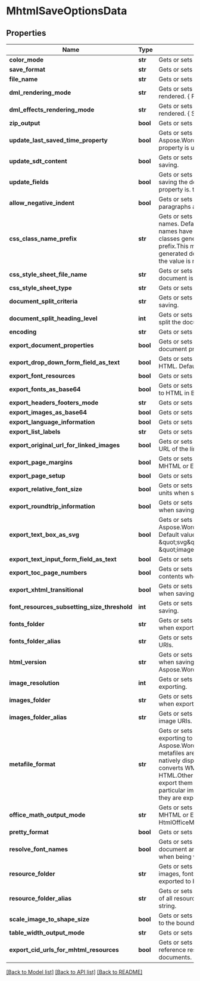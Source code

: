 # MhtmlSaveOptionsData

## Properties
Name | Type | Description | Notes
------------ | ------------- | ------------- | -------------
**color_mode** | **str** | Gets or sets a value determining how colors are rendered. { Normal | Grayscale}. | [optional] 
**save_format** | **str** | Gets or sets format of save. | [optional] 
**file_name** | **str** | Gets or sets name of destination file. | [optional] 
**dml_rendering_mode** | **str** | Gets or sets a value determining how DrawingML shapes are rendered. { Fallback | DrawingML }. | [optional] 
**dml_effects_rendering_mode** | **str** | Gets or sets a value determining how DrawingML effects are rendered. { Simplified | None | Fine }. | [optional] 
**zip_output** | **bool** | Gets or sets controls zip output or not. Default value is false. | [optional] 
**update_last_saved_time_property** | **bool** | Gets or sets a value determining whether the Aspose.Words.Properties.BuiltInDocumentProperties.LastSavedTime property is updated before saving. | [optional] 
**update_sdt_content** | **bool** | Gets or sets value determining whether content of  is updated before saving. | [optional] 
**update_fields** | **bool** | Gets or sets a value determining if fields should be updated before saving the document to a fixed page format. Default value for this property is. true | [optional] 
**allow_negative_indent** | **bool** | Gets or sets specifies whether negative left and right indents of paragraphs are allowed (not normalized). | [optional] 
**css_class_name_prefix** | **str** | Gets or sets specifies a prefix which is added to all CSS class names. Default value is an empty string and generated CSS class names have no common prefix.  If this value is not empty, all CSS classes generated by Aspose.Words will start with the specified prefix.This might be useful, for example, if you add custom CSS to generated documents and want to prevent class name conflicts. If the value is not null or empty, it must be a valid CSS identifier. | [optional] 
**css_style_sheet_file_name** | **str** | Gets or sets specifies the name of the CSS file written when the document is exported to HTML. | [optional] 
**css_style_sheet_type** | **str** | Gets or sets specifies how CSS styles are exported. | [optional] 
**document_split_criteria** | **str** | Gets or sets specifies how the document should be split when saving. | [optional] 
**document_split_heading_level** | **int** | Gets or sets specifies the maximum level of headings at which to split the document. | [optional] 
**encoding** | **str** | Gets or sets specifies the encoding to use when exporting. | [optional] 
**export_document_properties** | **bool** | Gets or sets specifies whether to export built-in and custom document properties. | [optional] 
**export_drop_down_form_field_as_text** | **bool** | Gets or sets controls how drop-down form fields are saved to HTML. Default value is false. | [optional] 
**export_font_resources** | **bool** | Gets or sets specifies whether font resources should be exported. | [optional] 
**export_fonts_as_base64** | **bool** | Gets or sets specifies whether fonts resources should be embedded to HTML in Base64 encoding.  Default is false. | [optional] 
**export_headers_footers_mode** | **str** | Gets or sets specifies how headers and footers are output. | [optional] 
**export_images_as_base64** | **bool** | Gets or sets specifies whether images are saved in Base64 format. | [optional] 
**export_language_information** | **bool** | Gets or sets specifies whether language information is exported. | [optional] 
**export_list_labels** | **str** | Gets or sets controls how list labels are output. | [optional] 
**export_original_url_for_linked_images** | **bool** | Gets or sets specifies whether original URL should be used as the URL of the linked images. Default value is false. | [optional] 
**export_page_margins** | **bool** | Gets or sets specifies whether page margins is exported to HTML, MHTML or EPUB. Default is false. | [optional] 
**export_page_setup** | **bool** | Gets or sets specifies whether page setup is exported. | [optional] 
**export_relative_font_size** | **bool** | Gets or sets specifies whether font sizes should be output in relative units when saving. | [optional] 
**export_roundtrip_information** | **bool** | Gets or sets specifies whether to write the roundtrip information when saving to HTML Default value is true. | [optional] 
**export_text_box_as_svg** | **bool** | Gets or sets controls how textboxes represented by Aspose.Words.Drawing.Shape are saved to HTML, MHTML or EPUB. Default value is false.    When set to true, exports textboxes as inline \&quot;svg\&quot; elements. When false, exports as \&quot;image\&quot; elements. | [optional] 
**export_text_input_form_field_as_text** | **bool** | Gets or sets controls how text input form fields are saved. | [optional] 
**export_toc_page_numbers** | **bool** | Gets or sets specifies whether to write page numbers to table of contents when saving. | [optional] 
**export_xhtml_transitional** | **bool** | Gets or sets specifies whether to write the DOCTYPE declaration when saving. | [optional] 
**font_resources_subsetting_size_threshold** | **int** | Gets or sets controls which font resources need subsetting when saving. | [optional] 
**fonts_folder** | **str** | Gets or sets specifies the physical folder where fonts are saved when exporting a document. | [optional] 
**fonts_folder_alias** | **str** | Gets or sets specifies the name of the folder used to construct font URIs. | [optional] 
**html_version** | **str** | Gets or sets specifies version of HTML standard that should be used when saving the document to HTML or MHTML. Default value is Aspose.Words.Saving.HtmlVersion.Xhtml. | [optional] 
**image_resolution** | **int** | Gets or sets specifies the output resolution for images when exporting. | [optional] 
**images_folder** | **str** | Gets or sets specifies the physical folder where images are saved when exporting a document. | [optional] 
**images_folder_alias** | **str** | Gets or sets specifies the name of the folder used to construct image URIs. | [optional] 
**metafile_format** | **str** | Gets or sets specifies in what format metafiles are saved when exporting to HTML, MHTML, or EPUB. Default value is Aspose.Words.Saving.HtmlMetafileFormat.Png, meaning that metafiles are rendered to raster PNG images.  Metafiles are not natively displayed by HTML browsers. By default, Aspose.Words converts WMF and EMF images into PNG files when exporting to HTML.Other options are to convert metafiles to SVG images or to export them as is without conversion. Some image transforms, in particular image cropping, will not be applied to metafile images if they are exported to HTML without conversion. | [optional] 
**office_math_output_mode** | **str** | Gets or sets controls how OfficeMath objects are exported to HTML, MHTML or EPUB.  Default value is HtmlOfficeMathOutputMode.Image. | [optional] 
**pretty_format** | **bool** | Gets or sets specifies whether or not use pretty formats output. | [optional] 
**resolve_font_names** | **bool** | Gets or sets specifies whether font family names used in the document are resolved and substituted according to FontSettings when being written into HTML-based formats. default value is false. | [optional] 
**resource_folder** | **str** | Gets or sets specifies a physical folder where all resources like images, fonts, and external CSS are saved when a document is exported to HTML. Default is an empty string. | [optional] 
**resource_folder_alias** | **str** | Gets or sets specifies the name of the folder used to construct URIs of all resources written into an HTML document.  Default is an empty string. | [optional] 
**scale_image_to_shape_size** | **bool** | Gets or sets specifies whether images are scaled by Aspose.Words to the bounding shape size when exporting. | [optional] 
**table_width_output_mode** | **str** | Gets or sets controls how table, row and cell widths are exported. | [optional] 
**export_cid_urls_for_mhtml_resources** | **bool** | Gets or sets specifies whether to use CID (Content-ID) URLs to reference resources (images, fonts, CSS) included in MHTML documents. Default value is false.              | [optional] 

[[Back to Model list]](../README.md#documentation-for-models) [[Back to API list]](../README.md#documentation-for-api-endpoints) [[Back to README]](../README.md)


